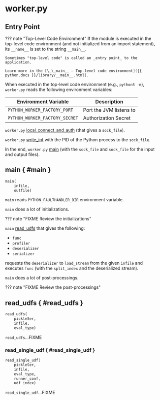 # worker.py

## <span id="__main__"> Entry Point

??? note "Top-Level Code Environment"
    If the module is executed in the top-level code environment (and not initialized from an import statement), its `__name__` is set to the string `__main__`.

    Sometimes "top-level code" is called an _entry point_ to the application.

    Learn more in the [\_\_main__ — Top-level code environment]({{ python.docs }}/library/__main__.html).

When executed in the top-level code environment (e.g., `python3 -m`), `worker.py` reads the following environment variables:

Environment Variable | Description
---------------------|------------
 `PYTHON_WORKER_FACTORY_PORT` | Port the JVM listens to
 `PYTHON_WORKER_FACTORY_SECRET` | Authorization Secret

`worker.py` [local_connect_and_auth](#local_connect_and_auth) (that gives a `sock_file`).

`worker.py` [write_int](#write_int) with the PID of the Python process to the `sock_file`.

In the end, `worker.py` [main](#main) (with the `sock_file` and `sock_file` for the input and output files).

## main { #main }

```py
main(
    infile,
    outfile)
```

`main` reads `PYTHON_FAULTHANDLER_DIR` environment variable.

`main` does a lot of initializations.

??? note "FIXME Review the initializations"

`main` [read_udfs](#read_udfs) that gives the following:

* `func`
* `profiler`
* `deserializer`
* `serializer`

requests the `deserializer` to `load_stream` from the given `infile` and executes `func` (with the `split_index` and the deserialized stream).

`main` does a lot of post-processings.

??? note "FIXME Review the post-processings"

## read_udfs { #read_udfs }

```py
read_udfs(
    pickleSer,
    infile,
    eval_type)
```

`read_udfs`...FIXME

### read_single_udf { #read_single_udf }

```py
read_single_udf(
    pickleSer,
    infile,
    eval_type,
    runner_conf,
    udf_index)
```

`read_single_udf`...FIXME
